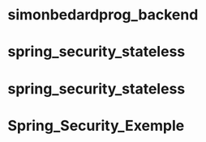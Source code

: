 # simonbedardprog_backend
# spring_security_stateless
# spring_security_stateless
# Spring_Security_Exemple
